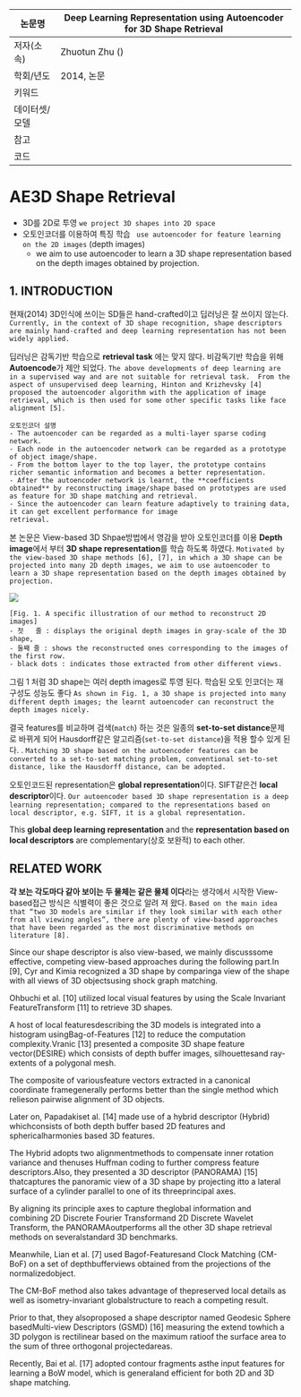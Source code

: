 | 논문명 | Deep Learning Representation using Autoencoder for 3D Shape Retrieval |
| --- | --- |
| 저자(소속) | Zhuotun Zhu () |
| 학회/년도 | 2014, 논문 |
| 키워드 | |
| 데이터셋/모델 | |
| 참고 | |
| 코드 | |

# AE3D Shape Retrieval

- 3D를 2D로 투영 `we project 3D shapes into 2D space` 
- 오토인코더를 이용하여 특징 학습 ` use autoencoder for feature learning on the 2D images` (depth images)
	-  we aim to use autoencoder to learn a 3D shape representation based on the depth images obtained by projection.

## 1. INTRODUCTION

현재(2014) 3D인식에 쓰이는 SD들은 hand-crafted이고 딥러닝은 잘 쓰이지 않는다. `Currently, in the context of 3D shape recognition, shape descriptors are mainly hand-crafted and deep learning representation has not been widely applied.`

딥러닝은 감독기반 학습으로 **retrieval task** 에는 맞지 않다. 비감독기반 학습을 위해 **Autoencode**가 제안 되었다. `The above developments of deep learning are in a supervised way and are not suitable for retrieval task.  From the aspect of unsupervised deep learning, Hinton and Krizhevsky [4] proposed the autoencoder algorithm with the application of image retrieval, which is then used for some other specific tasks like face alignment [5].`

```
오토인코더 설명 
- The autoencoder can be regarded as a multi-layer sparse coding network. 
- Each node in the autoencoder network can be regarded as a prototype of object image/shape. 
- From the bottom layer to the top layer, the prototype contains richer semantic information and becomes a better representation. 
- After the autoencoder network is learnt, the **coefficients obtained** by reconstructing image/shape based on prototypes are used as feature for 3D shape matching and retrieval. 
- Since the autoencoder can learn feature adaptively to training data, it can get excellent performance for image
retrieval.
```

본 논문은 View-based 3D Shpae방법에서 영감을 받아 오토인코더를 이용 **Depth image**에서 부터 **3D shape representation**를 학습 하도록 하였다. `Motivated by the view-based 3D shape methods [6], [7], in which a 3D shape can be projected into many 2D depth images, we aim to use autoencoder to learn a 3D shape representation based on the depth images obtained by projection.`


![](https://i.imgur.com/lfzJYCk.png)
```
[Fig. 1. A specific illustration of our method to reconstruct 2D images]
- 첫   줄 : displays the original depth images in gray-scale of the 3D shape, 
- 둘째 줄 : shows the reconstructed ones corresponding to the images of the first row. 
- black dots : indicates those extracted from other different views.
```

그림 1 처럼 3D shape는 여러 depth images로 투영 된다. 학습된 오토 인코더는 재 구성도 성능도 좋다 `As shown in Fig. 1, a 3D shape is projected into many different depth images; the learnt autoencoder can reconstruct the depth images nicely. `

결국 features를 비교하며 검색(`match`) 하는 것은 일종의 **set-to-set distance**문제로 바뀌게 되어 Hausdorff같은 알고리즘(`set-to-set distance`)을 적용 할수 있게 된다. . `Matching 3D shape based on the autoencoder features can be converted to a set-to-set matching problem, conventional set-to-set distance, like the Hausdorff distance, can be adopted.` 

오토인코드된 representation은 **global representation**이다. SIFT같은건 **local descriptor**이다. `Our autoencoder based 3D shape representation is a deep learning representation; compared to the representations based on local descriptor, e.g. SIFT, it is a global representation. `

This **global deep learning representation** and the **representation based on local descriptors** are complementary(상호 보완적) to each other.

## RELATED WORK

**각 보는 각도마다 같아 보이는 두 물체는 같은 물체 이다**라는 생각에서 시작한 View-based접근 방식은  식별력이 좋은 것으로 알려 져 왔다. `Based on the main idea that “two 3D models are similar if they look similar with each other from all viewing angles”, there are plenty of view-based approaches that have been regarded as the most discriminative methods on literature [8].`


Since our shape descriptor is also view-based, we mainly discusssome effective, competing view-based approaches during the following part.In [9], Cyr and Kimia recognized a 3D shape by comparinga view of the shape with all views of 3D objectsusing shock graph matching. 

Ohbuchi et al. [10] utilized local visual features by using the Scale Invariant FeatureTransform [11] to retrieve 3D shapes. 

A host of local featuresdescribing the 3D models is integrated into a histogram usingBag-of-Features [12] to reduce the computation complexity.Vranic [13] presented a composite 3D shape feature vector(DESIRE) which consists of depth buffer images, silhouettesand ray-extents of a polygonal mesh. 

The composite of variousfeature vectors extracted in a canonical coordinate framegenerally performs better than the single method which relieson pairwise alignment of 3D objects. 

Later on, Papadakiset al. [14] made use of a hybrid descriptor (Hybrid) whichconsists of both depth buffer based 2D features and sphericalharmonies based 3D features. 

The Hybrid adopts two alignmentmethods to compensate inner rotation variance and thenuses Huffman coding to further compress feature descriptors.Also, they presented a 3D descriptor (PANORAMA) [15] thatcaptures the panoramic view of a 3D shape by projecting itto a lateral surface of a cylinder parallel to one of its threeprincipal axes. 

By aligning its principle axes to capture theglobal information and combining 2D Discrete Fourier Transformand 2D Discrete Wavelet Transform, the PANORAMAoutperforms all the other 3D shape retrieval methods on severalstandard 3D benchmarks. 

Meanwhile, Lian et al. [7] used Bagof-Featuresand Clock Matching (CM-BoF) on a set of depthbufferviews obtained from the projections of the normalizedobject. 

The CM-BoF method also takes advantage of thepreserved local details as well as isometry-invariant globalstructure to reach a competing result. 

Prior to that, they alsoproposed a shape descriptor named Geodesic Sphere basedMulti-view Descriptors (GSMD) [16] measuring the extend towhich a 3D polygon is rectilinear based on the maximum ratioof the surface area to the sum of three orthogonal projectedareas. 

Recently, Bai et al. [17] adopted contour fragments asthe input features for learning a BoW model, which is generaland efficient for both 2D and 3D shape matching.
<!--stackedit_data:
eyJoaXN0b3J5IjpbMTc5NDg1MjI1OV19
-->